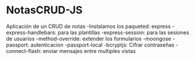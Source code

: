 # NotasCRUD-JS
Aplicación de un CRUD de notas
-Instalamos los paqueted: express
-express-handlebars: para las plantillas
-express-session: para las sesiones de usuarios
-method-override: extender los formularios
-moongose
-passport: autenticacion
-passport-local
-bcryptjs: Cifrar contraseñas
-connect-flash: enviar mensajes entre multiples vistas
